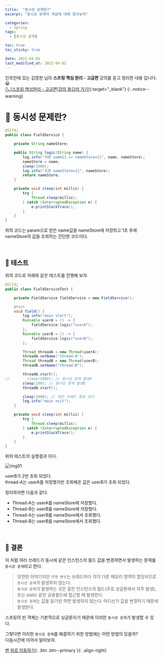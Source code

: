 ```yaml
---
title:  "동시성 문제란?" 
excerpt: "동시성 문제의 개념에 대해 알아보자"

categories:
  - Spring
tags:
  - [동시성 문제]

toc: true
toc_sticky: true

date: 2022-04-02
last_modified_at: 2022-04-02
---
```


인프런에 있는 김영한 님의 **스프링 핵심 원리 - 고급편** 강의를 듣고 정리한 내용 입니다. 😀    
[🌜 [스프링 핵심원리 - 고급편]강의 들으러 가기!](https://www.inflearn.com/course/%EC%8A%A4%ED%94%84%EB%A7%81-%ED%95%B5%EC%8B%AC-%EC%9B%90%EB%A6%AC-%EA%B3%A0%EA%B8%89%ED%8E%B8/dashboard){:target="_blank"}
{: .notice--warning}


# 🔔 동시성 문제란?

```java
@Slf4j
public class FieldService {

    private String nameStore;

    public String logic(String name) {
        log.info("저장 name{} => nameStore={}", name, nameStore);
        nameStore = name;
        sleep(1000);
        log.info("조회 nameStore={}", nameStore);
        return nameStore;
    }

    private void sleep(int millis) {
        try {
            Thread.sleep(millis);
        } catch (InterruptedException e) {
            e.printStackTrace();
        }
    }
}
```
위의 코드는 param으로 받은 name값을 nameStore에 저장하고 1초 후에 nameStore의 값을 조회하는 간단한 코드이다.  

<br>

## 🔔 테스트
위의 코드로 아래와 같은 테스트를 진행해 보자.

```java
@Slf4j
public class FieldServiceTest {

    private FieldService fieldService = new FieldService();

    @Test
    void field() {
        log.info("main start");
        Runnable userA = () -> {
            fieldService.logic("userA");
        };
        Runnable userB = () -> {
            fieldService.logic("userB");
        };

        Thread threadA = new Thread(userA);
        threadA.setName("thread-A");
        Thread threadB = new Thread(userB);
        threadB.setName("thread-B");

        threadA.start();
//        sleep(2000); // 동시성 문제 발생X
        sleep(100); // 동시성 문제 발생O
        threadB.start();

        sleep(3000); // 메인 쓰레드 종료 대기
        log.info("main exit");
    }

    private void sleep(int millis) {
        try {
            Thread.sleep(millis);
        } catch (InterruptedException e) {
            e.printStackTrace();
        }
    }
}
```

위의 테스트의 실행결과 이다.  

![img01](https://user-images.githubusercontent.com/93430103/161389452-e487d153-d293-4c4a-9a3b-dfc7f7c8d821.png)

userB가 2번 조회 되었다.  
thread-A는 userA를 저장했지만 조회해온 값은 userB가 조회 되었다.

정리하자면 다음과 같다.
* Thread-A는 userA를 nameStore에 저장했다.  
* Thread-B는 userB를 nameStore에 저장했다.
* Thread-A는 userB를 nameStore에서 조회했다.
* Thread-B는 userB를 nameStore에서 조회했다.

<br>

##  🔔 결론
이 처럼 여러 쓰레드가 동시에 같은 인스턴스의 필드 값을 변경하면서 발생하는 문제를 `동시성 문제`라고 한다. 

>당연한 이야기지만 `지역 변수`는 쓰레드마다 각각 다른 메모리 영역이 할당되므로 `동시성 문제`가 발생하지 않는다.  
`동시성 문제`가 발생하는 곳은 같은 인스턴스의 필드(주로 싱글톤에서 자주 발생), 또는 static 같은 공용필드에 접근할 때 발생한다.   
`동시성 문제`는 값을 읽기만 하면 발생하지 않는다. 어디선가 값을 변경하기 때문에 발생한다.

스프링의 빈 객체는 기본적으로 싱글톤이기 때문에 이러한 `동시성 문제`가 발생할 수 있다.

그렇다면 이러한 `동시성 문제`를 해결하기 위한 방법에는 어떤 방법이 있을까?  
다음시간에 이어서 알아보자.


[맨 위로 이동하기](#){: .btn .btn--primary }{: .align-right}
<br>
